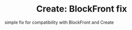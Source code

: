<h1 align="center">Create: BlockFront fix</h1>

simple fix for compatibility with BlockFront and Create